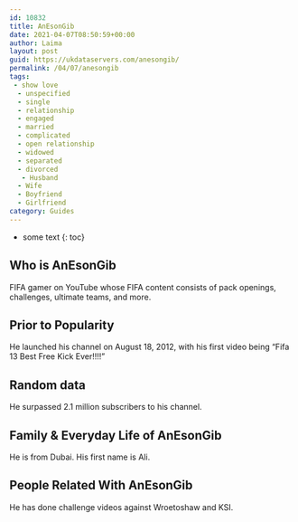 ```yaml
---
id: 10832
title: AnEsonGib
date: 2021-04-07T08:50:59+00:00
author: Laima
layout: post
guid: https://ukdataservers.com/anesongib/
permalink: /04/07/anesongib
tags:
 - show love
  - unspecified
  - single
  - relationship
  - engaged
  - married
  - complicated
  - open relationship
  - widowed
  - separated
  - divorced
   - Husband
  - Wife
  - Boyfriend
  - Girlfriend
category: Guides
---
```


* some text
{: toc}


## Who is AnEsonGib
                  
                  
                  
FIFA gamer on YouTube whose FIFA content consists of pack openings, challenges, ultimate teams, and more.
                  
              
            
              
            
                
                
                
## Prior to Popularity
                  
                  
                  
He launched his channel on August 18, 2012, with his first video being &#8220;Fifa 13 Best Free Kick Ever!!!!&#8221;
                  
              
            
              
            
                
                
                
## Random data
                  
                  
                  
He surpassed 2.1 million subscribers to his channel.
                  
              
            
              
            
                
                
                
## Family & Everyday Life of AnEsonGib
                  
                  
                  
He is from Dubai. His first name is Ali.
                  
              
            
              
            
                
                
                
## People Related With AnEsonGib
                  
                  
                  
He has done challenge videos against Wroetoshaw and KSI.
                  
              
            
              
            
                
              
            
              
              
            
            
              
            
          
          
          